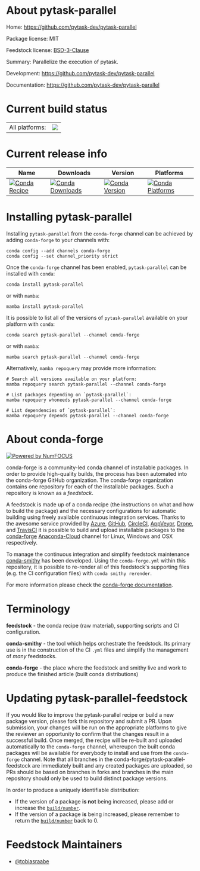 About pytask-parallel
=====================

Home: https://github.com/pytask-dev/pytask-parallel

Package license: MIT

Feedstock license: [BSD-3-Clause](https://github.com/conda-forge/pytask-parallel-feedstock/blob/main/LICENSE.txt)

Summary: Parallelize the execution of pytask.

Development: https://github.com/pytask-dev/pytask-parallel

Documentation: https://github.com/pytask-dev/pytask-parallel

Current build status
====================


<table><tr><td>All platforms:</td>
    <td>
      <a href="https://dev.azure.com/conda-forge/feedstock-builds/_build/latest?definitionId=12122&branchName=main">
        <img src="https://dev.azure.com/conda-forge/feedstock-builds/_apis/build/status/pytask-parallel-feedstock?branchName=main">
      </a>
    </td>
  </tr>
</table>

Current release info
====================

| Name | Downloads | Version | Platforms |
| --- | --- | --- | --- |
| [![Conda Recipe](https://img.shields.io/badge/recipe-pytask--parallel-green.svg)](https://anaconda.org/conda-forge/pytask-parallel) | [![Conda Downloads](https://img.shields.io/conda/dn/conda-forge/pytask-parallel.svg)](https://anaconda.org/conda-forge/pytask-parallel) | [![Conda Version](https://img.shields.io/conda/vn/conda-forge/pytask-parallel.svg)](https://anaconda.org/conda-forge/pytask-parallel) | [![Conda Platforms](https://img.shields.io/conda/pn/conda-forge/pytask-parallel.svg)](https://anaconda.org/conda-forge/pytask-parallel) |

Installing pytask-parallel
==========================

Installing `pytask-parallel` from the `conda-forge` channel can be achieved by adding `conda-forge` to your channels with:

```
conda config --add channels conda-forge
conda config --set channel_priority strict
```

Once the `conda-forge` channel has been enabled, `pytask-parallel` can be installed with `conda`:

```
conda install pytask-parallel
```

or with `mamba`:

```
mamba install pytask-parallel
```

It is possible to list all of the versions of `pytask-parallel` available on your platform with `conda`:

```
conda search pytask-parallel --channel conda-forge
```

or with `mamba`:

```
mamba search pytask-parallel --channel conda-forge
```

Alternatively, `mamba repoquery` may provide more information:

```
# Search all versions available on your platform:
mamba repoquery search pytask-parallel --channel conda-forge

# List packages depending on `pytask-parallel`:
mamba repoquery whoneeds pytask-parallel --channel conda-forge

# List dependencies of `pytask-parallel`:
mamba repoquery depends pytask-parallel --channel conda-forge
```


About conda-forge
=================

[![Powered by
NumFOCUS](https://img.shields.io/badge/powered%20by-NumFOCUS-orange.svg?style=flat&colorA=E1523D&colorB=007D8A)](https://numfocus.org)

conda-forge is a community-led conda channel of installable packages.
In order to provide high-quality builds, the process has been automated into the
conda-forge GitHub organization. The conda-forge organization contains one repository
for each of the installable packages. Such a repository is known as a *feedstock*.

A feedstock is made up of a conda recipe (the instructions on what and how to build
the package) and the necessary configurations for automatic building using freely
available continuous integration services. Thanks to the awesome service provided by
[Azure](https://azure.microsoft.com/en-us/services/devops/), [GitHub](https://github.com/),
[CircleCI](https://circleci.com/), [AppVeyor](https://www.appveyor.com/),
[Drone](https://cloud.drone.io/welcome), and [TravisCI](https://travis-ci.com/)
it is possible to build and upload installable packages to the
[conda-forge](https://anaconda.org/conda-forge) [Anaconda-Cloud](https://anaconda.org/)
channel for Linux, Windows and OSX respectively.

To manage the continuous integration and simplify feedstock maintenance
[conda-smithy](https://github.com/conda-forge/conda-smithy) has been developed.
Using the ``conda-forge.yml`` within this repository, it is possible to re-render all of
this feedstock's supporting files (e.g. the CI configuration files) with ``conda smithy rerender``.

For more information please check the [conda-forge documentation](https://conda-forge.org/docs/).

Terminology
===========

**feedstock** - the conda recipe (raw material), supporting scripts and CI configuration.

**conda-smithy** - the tool which helps orchestrate the feedstock.
                   Its primary use is in the construction of the CI ``.yml`` files
                   and simplify the management of *many* feedstocks.

**conda-forge** - the place where the feedstock and smithy live and work to
                  produce the finished article (built conda distributions)


Updating pytask-parallel-feedstock
==================================

If you would like to improve the pytask-parallel recipe or build a new
package version, please fork this repository and submit a PR. Upon submission,
your changes will be run on the appropriate platforms to give the reviewer an
opportunity to confirm that the changes result in a successful build. Once
merged, the recipe will be re-built and uploaded automatically to the
`conda-forge` channel, whereupon the built conda packages will be available for
everybody to install and use from the `conda-forge` channel.
Note that all branches in the conda-forge/pytask-parallel-feedstock are
immediately built and any created packages are uploaded, so PRs should be based
on branches in forks and branches in the main repository should only be used to
build distinct package versions.

In order to produce a uniquely identifiable distribution:
 * If the version of a package **is not** being increased, please add or increase
   the [``build/number``](https://docs.conda.io/projects/conda-build/en/latest/resources/define-metadata.html#build-number-and-string).
 * If the version of a package **is** being increased, please remember to return
   the [``build/number``](https://docs.conda.io/projects/conda-build/en/latest/resources/define-metadata.html#build-number-and-string)
   back to 0.

Feedstock Maintainers
=====================

* [@tobiasraabe](https://github.com/tobiasraabe/)

